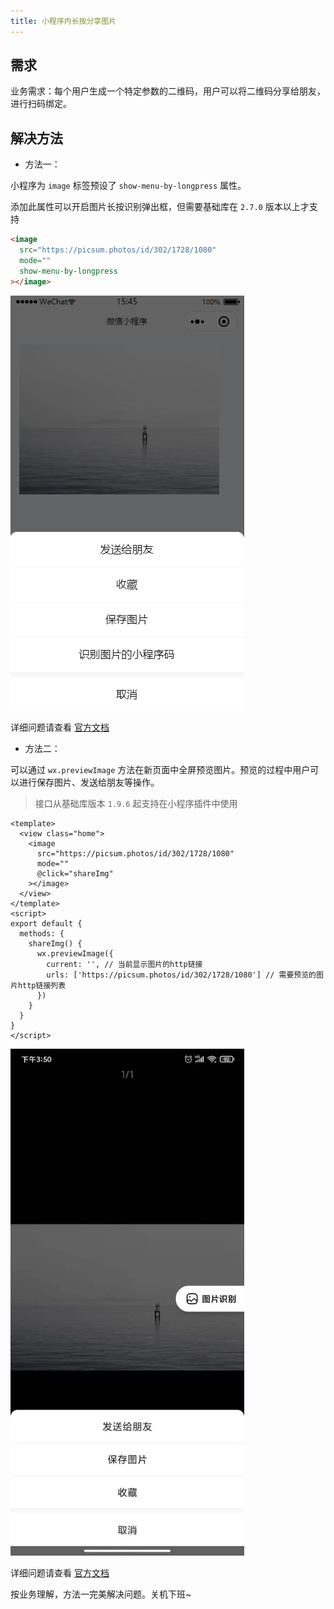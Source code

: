 ```yaml
---
title: 小程序内长按分享图片
---
```


## 需求

业务需求：每个用户生成一个特定参数的二维码，用户可以将二维码分享给朋友，进行扫码绑定。

## 解决方法

- 方法一：

小程序为 `image` 标签预设了 `show-menu-by-longpress` 属性。

添加此属性可以开启图片长按识别弹出框，但需要基础库在 `2.7.0` 版本以上才支持

```html
<image
  src="https://picsum.photos/id/302/1728/1080"
  mode=""
  show-menu-by-longpress
></image>
```

![](./images/applet-Long_press/Snipaste_2020-12-01_15-43-06.png)

详细问题请查看 [官方文档](https://developers.weixin.qq.com/miniprogram/dev/component/image.html)

- 方法二：

可以通过 `wx.previewImage` 方法在新页面中全屏预览图片。预览的过程中用户可以进行保存图片、发送给朋友等操作。

> 接口从基础库版本 `1.9.6` 起支持在小程序插件中使用

```vue
<template>
  <view class="home">
    <image
      src="https://picsum.photos/id/302/1728/1080"
      mode=""
      @click="shareImg"
    ></image>
  </view>
</template>
<script>
export default {
  methods: {
    shareImg() {
      wx.previewImage({
        current: '', // 当前显示图片的http链接
        urls: ['https://picsum.photos/id/302/1728/1080'] // 需要预览的图片http链接列表
      })
    }
  }
}
</script>
```

<img style="width: 374px" src="./images/applet-Long_press/img_7846661920babe22d80d00c7c8e7cee.jpg">

详细问题请查看 [官方文档](https://developers.weixin.qq.com/miniprogram/dev/api/media/image/wx.previewImage.html)

按业务理解，方法一完美解决问题。关机下班~
